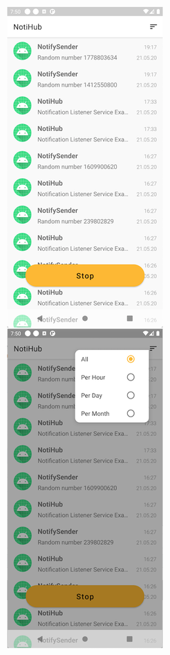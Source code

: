 ![Screenshot](screenshots/screenshot1.png?raw=true)
![Screenshot](screenshots/screenshot2.png?raw=true)
